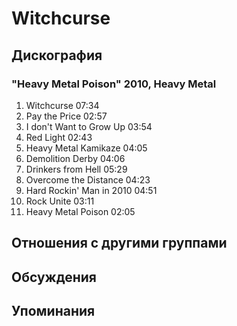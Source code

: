 # Witchcurse



## Дискография

### "Heavy Metal Poison" 2010, Heavy Metal

1. Witchcurse  07:34   
2. Pay the Price  02:57    
3. I don't Want to Grow Up  03:54   
4. Red Light  02:43  
5. Heavy Metal Kamikaze  04:05  
6. Demolition Derby  04:06  
7. Drinkers from Hell  05:29   
8. Overcome the Distance  04:23 
9. Hard Rockin' Man in 2010  04:51
10. Rock Unite  03:11    
11. Heavy Metal Poison  02:05 


## Отношения с другими группами


## Обсуждения


## Упоминания

